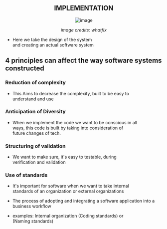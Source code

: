 <div align="center">

## IMPLEMENTATION

![image](https://whatfix.com/blog/wp-content/uploads/2021/08/Wider-Blog-Graphics.jpg)

*image credits: whatfix*
</div>


- Here we take the design of the system </br>
  and creating an actual software system </br>
  

## 4 principles can affect the way software systems constructed

### Reduction of complexity

- This Aims to decrease the complexity, built to be easy to </br> understand and use
	
### Anticipation of Diversity

- When we implement the code we want to be conscious in 	 all</br>
  ways, this code is built by taking into consideration of</br>
  future changes of tech.

### Structuring of validation

- We want to make sure, it's easy to testable, during</br>
  verification and validation

### Use of standards

- It's important for software when we want to take internal</br> standards of an organization or external organizations

- The process of adopting and integrating a software application into a business workflow
 
- examples: Internal organization (Coding standards) or</br> (Naming standards)

